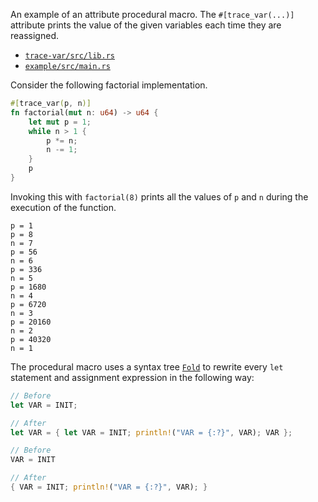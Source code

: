 An example of an attribute procedural macro. The `#[trace_var(...)]` attribute
prints the value of the given variables each time they are reassigned.

- [`trace-var/src/lib.rs`](trace-var/src/lib.rs)
- [`example/src/main.rs`](example/src/main.rs)

Consider the following factorial implementation.

```rust
#[trace_var(p, n)]
fn factorial(mut n: u64) -> u64 {
    let mut p = 1;
    while n > 1 {
        p *= n;
        n -= 1;
    }
    p
}
```

Invoking this with `factorial(8)` prints all the values of `p` and `n` during
the execution of the function.

```
p = 1
p = 8
n = 7
p = 56
n = 6
p = 336
n = 5
p = 1680
n = 4
p = 6720
n = 3
p = 20160
n = 2
p = 40320
n = 1
```

The procedural macro uses a syntax tree [`Fold`] to rewrite every `let`
statement and assignment expression in the following way:

[`Fold`]: https://docs.rs/syn/1.0/syn/fold/trait.Fold.html

```rust
// Before
let VAR = INIT;

// After
let VAR = { let VAR = INIT; println!("VAR = {:?}", VAR); VAR };
```

```rust
// Before
VAR = INIT

// After
{ VAR = INIT; println!("VAR = {:?}", VAR); }
```
